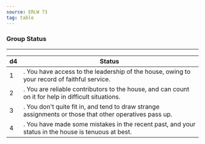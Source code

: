 ```yaml
---
source: ERLW 73
tag: table
---
```


### Group Status
---
|d4|Status|
|----|------------|
|1|. You have access to the leadership of the house, owing to your record of faithful service.|
|2|. You are reliable contributors to the house, and can count on it for help in difficult situations.|
|3|. You don't quite fit in, and tend to draw strange assignments or those that other operatives pass up.|
|4|. You have made some mistakes in the recent past, and your status in the house is tenuous at best.|
